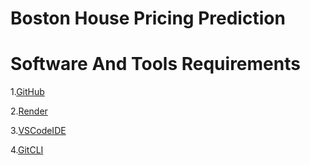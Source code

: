 # Boston House Pricing Prediction

# Software And Tools Requirements

1.[GitHub](https://github.com/)

2.[Render](https://render.com/)

3.[VSCodeIDE](https://code.visualstudio.com/)

4.[GitCLI](https://git-scm.com/book/en/v2/Getting-Started-The-Command-Line)
